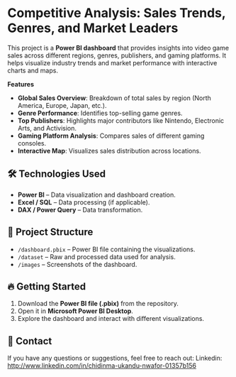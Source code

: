 # Competitive Analysis: Sales Trends, Genres, and Market Leaders

This project is a **Power BI dashboard** that provides insights into video game sales across different regions, genres, publishers, and gaming platforms. 
It helps visualize industry trends and market performance with interactive charts and maps.

**Features**
- **Global Sales Overview**: Breakdown of total sales by region (North America, Europe, Japan, etc.).
- **Genre Performance**: Identifies top-selling game genres.
- **Top Publishers**: Highlights major contributors like Nintendo, Electronic Arts, and Activision.
- **Gaming Platform Analysis**: Compares sales of different gaming consoles.
- **Interactive Map**: Visualizes sales distribution across locations.

## 🛠️ Technologies Used
- **Power BI** – Data visualization and dashboard creation.
- **Excel / SQL** – Data processing (if applicable).
- **DAX / Power Query** – Data transformation.

## 📂 Project Structure
- `/dashboard.pbix` – Power BI file containing the visualizations.
- `/dataset` – Raw and processed data used for analysis.
- `/images` – Screenshots of the dashboard.

## 🔥 Getting Started
1. Download the **Power BI file (.pbix)** from the repository.
2. Open it in **Microsoft Power BI Desktop**.
3. Explore the dashboard and interact with different visualizations.

## 📩 Contact
If you have any questions or suggestions, feel free to reach out:
Linkedin: http://www.linkedin.com/in/chidinma-ukandu-nwafor-01357b156
